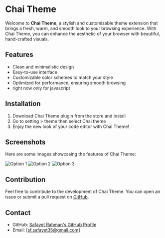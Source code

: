 # Chai Theme

Welcome to **Chai Theme**, a stylish and customizable theme extension that brings a fresh, warm, and smooth look to your browsing experience. With Chai Theme, you can enhance the aesthetic of your browser with beautiful, hand-crafted visuals.

## Features

- Clean and minimalistic design
- Easy-to-use interface
- Customizable color schemes to match your style
- Optimized for performance, ensuring smooth browsing
- right now only for javascript

## Installation

1. Download Chai Theme plugin from the store and install
2. Go to setting > theme then select Chai theme
3. Enjoy the new look of your code editor with Chai Theme!

## Screenshots

Here are some images showcasing the features of Chai Theme:

![Option 1](path_to_image_1)
![Option 2](path_to_image_2)
![Option 3](path_to_image_3)

## Contribution

Feel free to contribute to the development of Chai Theme. You can open an issue or submit a pull request on
[GitHub](https://github.com/safayet35/chai-theme).

## Contact

- GitHub: [Safayet Rahman's GitHub Profile](https://github.com/safayet35)
- Email: [sf.safayet35@gmail.com]
